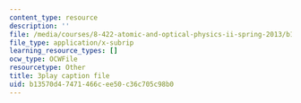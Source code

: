 ```yaml
---
content_type: resource
description: ''
file: /media/courses/8-422-atomic-and-optical-physics-ii-spring-2013/b13570d47471466cee50c36c705c98b0_TJUXTASd0g0.srt
file_type: application/x-subrip
learning_resource_types: []
ocw_type: OCWFile
resourcetype: Other
title: 3play caption file
uid: b13570d4-7471-466c-ee50-c36c705c98b0
---
```

